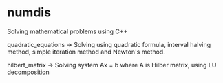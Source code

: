 # numdis
Solving mathematical problems using C++

quadratic_equations -> Solving using quadratic formula, interval halving method, simple iteration method and Newton's method.

hilbert_matrix -> Solving system Ax = b where A is Hilber matrix, using LU decomposition


